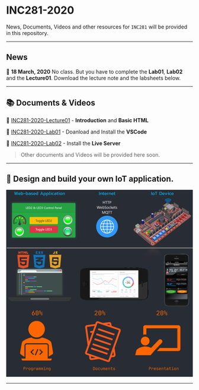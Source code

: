 
# INC281-2020

News, Documents, Videos and other resources for `INC281` will be provided in this repository.

---

## News

:pushpin: **18 March, 2020** No class. But you have to complete the **Lab01**, **Lab02** and the **Lecture01**. Download the lecture note and the labsheets below.

---

## :books: Documents & Videos

:page_facing_up: [INC281-2020-Lecture01](resources/docs/INC281-2020-Lecture01.pdf) - **Introduction** and **Basic HTML**

:page_facing_up: [INC281-2020-Lab01](resources/docs/INC281-2020-Lab01-Install-VSCode.pdf) - Doanload and Install the **VSCode**

:page_facing_up: [INC281-2020-Lab02](resources/docs/INC281-2020-Lab02-Install-LiveServer.pdf) - Install the **Live Server**

> Other documents and Videos will be provided here soon.

---

## :dart: Design and build your own IoT application.

![alt text](resources/images/cover.png)

---
